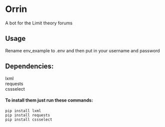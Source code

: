 # Orrin
A bot for the Limit theory forums

## Usage
Rename env_example to .env and then put in your username and password

## Dependencies:
lxml  
requests  
cssselect  

#### To install them just run these commands:   
```Shell
pip install lxml  
pip install requests  
pip install cssselect  
```
